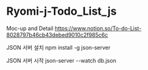 # Ryomi-j-Todo_List_js

Moc-up and Detail
https://www.notion.so/To-do-List-8028797b46cb43debed9010c2f985c6c

JSON 서버 설치
npm install -g json-server

JSON 서버 시작
json-server --watch db.json
